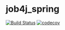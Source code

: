 # job4j_spring
[![Build Status](https://travis-ci.org/staskorobeynikov/job4j_spring.svg?branch=master)](https://travis-ci.org/staskorobeynikov/job4j_spring)
[![codecov](https://codecov.io/gh/staskorobeynikov/job4j_spring/branch/master/graph/badge.svg)](https://codecov.io/gh/staskorobeynikov/job4j_spring)